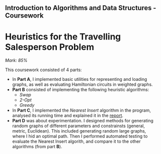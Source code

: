 ## Introduction to Algorithms and Data Structures - Coursework
# Heuristics for the Travelling Salesperson Problem

*Mark: 85%*

This coursework consisted of 4 parts:
- In **Part A**, I implemented basic utilities for representing and loading graphs, as well as evaluating Hamiltonian circuits in weighted graphs.
- **Part B** consisted of implementing the following heuristic algorithms:
  - *Swap*
  - *2-Opt*
  - *Greedy*
- In **Part C**, I implemented the *Nearest Insert* algorithm in the program, analysed its running time and explained it in the [report](report.pdf).
- **Part D** was about experimentation. I designed methods for generating random graphs of different parameters and constrainsts (general, metric, Euclidean). This included generating random large graphs, where I hid an optimal path. Then I performed automated testing to evaluate the Nearest Insert algorith, and compare it to the other algorithms (from part **B**).